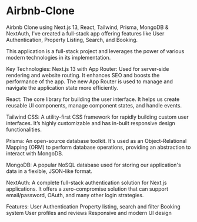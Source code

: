 # Airbnb-Clone
Airbnb Clone using Next.js 13, React, Tailwind, Prisma, MongoDB &amp; NextAuth, I've created a full-stack app offering features like User Authentication, Property Listing, Search, and Booking.

This application is a full-stack project and leverages the power of various modern technologies in its implementation.

Key Technologies:
Next.js 13 with App Router: Used for server-side rendering and website routing. It enhances SEO and boosts the performance of the app. The new App Router is used to manage and navigate the application state more efficiently.

React: The core library for building the user interface. It helps us create reusable UI components, manage component states, and handle events.

Tailwind CSS: A utility-first CSS framework for rapidly building custom user interfaces. It’s highly customizable and has in-built responsive design functionalities.

Prisma: An open-source database toolkit. It's used as an Object-Relational Mapping (ORM) to perform database operations, providing an abstraction to interact with MongoDB.

MongoDB: A popular NoSQL database used for storing our application's data in a flexible, JSON-like format.

NextAuth: A complete full-stack authentication solution for Next.js applications. It offers a zero-compromise solution that can support email/password, OAuth, and many other login strategies.

Features:
User Authentication
Property listing, search and filter
Booking system
User profiles and reviews
Responsive and modern UI design
